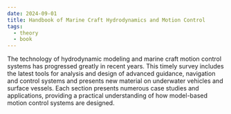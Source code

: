 ```yaml
---
date: 2024-09-01
title: Handbook of Marine Craft Hydrodynamics and Motion Control
tags:
  - theory
  - book
---
```

The technology of hydrodynamic modeling and marine craft motion control systems has progressed greatly in recent years. This timely survey includes the latest tools for analysis and design of advanced guidance, navigation and control systems and presents new material on underwater vehicles and surface vessels. Each section presents numerous case studies and applications, providing a practical understanding of how model-based motion control systems are designed.